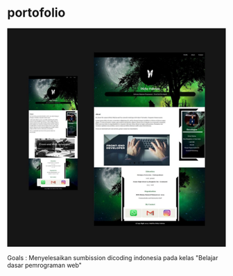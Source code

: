 # portofolio
![Goals : Menyelesaikan sumbission dicoding indonesia pada kelas "Belajar dasar pemrograman web"](assets/000.jpg)

Goals : Menyelesaikan sumbission dicoding indonesia pada kelas "Belajar dasar pemrograman web"
